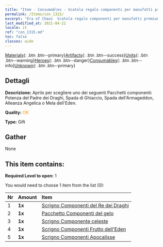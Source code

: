 ```yaml
---
title: "Item - Consumables - Scatola regalo componenti per manufatti premium arancioni a scelta"
permalink: /Items/con_1315/
excerpt: "Era of Chaos  Scatola regalo componenti per manufatti premium arancioni a scelta"
last_modified_at: 2021-04-21
locale: it
ref: "con_1315.md"
toc: false
classes: wide
---
```

 [Materials](/it/Items/){: .btn .btn--primary}[Artifacts](/it/Items/Artifacts/){: .btn .btn--success}[Units](/it/Items/Units/){: .btn .btn--warning}[Heroes](/it/Items/Heroes/){: .btn .btn--danger}[Consumables](/it/Items/Consumables/){: .btn .btn--info}[Unknown](/it/Items/Unknown/){: .btn .btn--primary}

## Dettagli
 **Descrizione:** Aprilo per scegliere uno dei seguenti Pacchetti componenti: Potenza del Padre dei Draghi, Spada di Ghiaccio, Spada dell'Armageddon, Alleanza Angelica o Mela dell'Eden.

 **Quality:** <span style="color: #FF8C00">OK</span>

 **Type:** Gift

## Gather

  None

## This item contains:

 **Required Level to open:** 1

 You would need to choose 1 item from the list (0):

  | Nr | Amount |     Item    |
  |:---|:-------|:------------|
  | 1 |  **1x** | [Scrigno Componenti del Re dei Draghi](/it/Items/con_1348/) |  | 
  | 2 |  **1x** | [Pacchetto Componenti del gelo](/it/Items/con_1352/) |  | 
  | 3 |  **1x** | [Scrigno Componente celeste](/it/Items/con_1354/) |  | 
  | 4 |  **1x** | [Scrigno Componenti Frutto dell'Eden](/it/Items/con_1864/) |  | 
  | 5 |  **1x** | [Scrigno Componenti Apocalisse](/it/Items/con_1360/) |  | 
